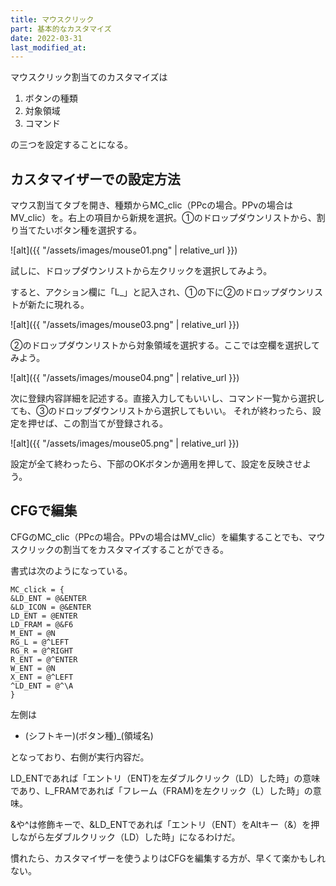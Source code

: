 ```yaml
---
title: マウスクリック
part: 基本的なカスタマイズ
date: 2022-03-31
last_modified_at: 
---
```

マウスクリック割当てのカスタマイズは

1. ボタンの種類
1. 対象領域
1. コマンド

の三つを設定することになる。

## カスタマイザーでの設定方法

マウス割当てタブを開き、種類からMC_clic（PPcの場合。PPvの場合はMV_clic）を。右上の項目から新規を選択。①のドロップダウンリストから、割り当てたいボタン種を選択する。

![alt]({{ "/assets/images/mouse01.png" | relative_url }})

試しに、ドロップダウンリストから左クリックを選択してみよう。

すると、アクション欄に「L_」と記入され、①の下に②のドロップダウンリストが新たに現れる。

![alt]({{ "/assets/images/mouse03.png" | relative_url }})

②のドロップダウンリストから対象領域を選択する。ここでは空欄を選択してみよう。

![alt]({{ "/assets/images/mouse04.png" | relative_url }})

次に登録内容詳細を記述する。直接入力してもいいし、コマンド一覧から選択しても、③のドロップダウンリストから選択してもいい。
それが終わったら、設定を押せば、この割当てが登録される。

![alt]({{ "/assets/images/mouse05.png" | relative_url }})

設定が全て終わったら、下部のOKボタンか適用を押して、設定を反映させよう。


## CFGで編集

CFGのMC_clic（PPcの場合。PPvの場合はMV_clic）を編集することでも、マウスクリックの割当てをカスタマイズすることができる。

書式は次のようになっている。

```text
MC_click = {
&LD_ENT = @&ENTER
&LD_ICON = @&ENTER
LD_ENT = @ENTER
LD_FRAM = @&F6
M_ENT = @N
RG_L = @^LEFT
RG_R = @^RIGHT
R_ENT = @^ENTER
W_ENT = @N
X_ENT = @^LEFT
^LD_ENT = @^\A
}
```

左側は

- (シフトキー)(ボタン種)_(領域名)

となっており、右側が実行内容だ。

LD_ENTであれば「エントリ（ENT)を左ダブルクリック（LD）した時」の意味であり、L_FRAMであれば「フレーム（FRAM)を左クリック（L）した時」の意味。

&や^は修飾キーで、&LD_ENTであれば「エントリ（ENT）をAltキー（&）を押しながら左ダブルクリック（LD）した時」になるわけだ。

慣れたら、カスタマイザーを使うよりはCFGを編集する方が、早くて楽かもしれない。
